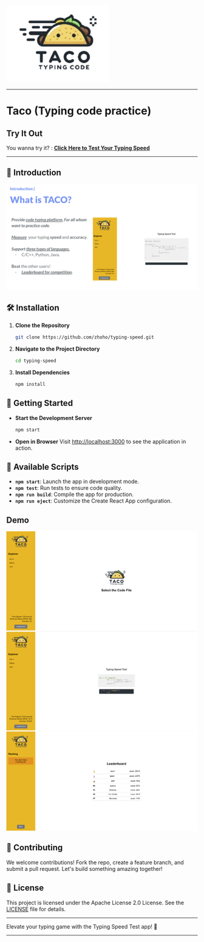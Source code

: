 ![Alt text](img/taco.png)

---

# Taco (Typing code practice)

## Try It Out

You wanna try it? : [**Click Here to Test Your Typing Speed**](https://taco---typing-code.web.app/)

---

## 🚀 Introduction

![Alt text](img/taco_0.png)

## 🛠 Installation

1. **Clone the Repository**
   ```bash
   git clone https://github.com/zhoho/typing-speed.git
   ```
2. **Navigate to the Project Directory**
   ```bash
   cd typing-speed
   ```
3. **Install Dependencies**
   ```bash
   npm install
   ```

## 🚀 Getting Started

- **Start the Development Server**
  ```bash
  npm start
  ```
- **Open in Browser**
  Visit [http://localhost:3000](http://localhost:3000) to see the application in action.

## 📜 Available Scripts

- **`npm start`**: Launch the app in development mode.
- **`npm test`**: Run tests to ensure code quality.
- **`npm run build`**: Compile the app for production.
- **`npm run eject`**: Customize the Create React App configuration.

## Demo

![Alt text](img/taco_1.png)
![Alt text](img/taco_2.png)
![Alt text](img/taco_3.png)

## 🤝 Contributing

We welcome contributions! Fork the repo, create a feature branch, and submit a pull request. Let's build something amazing together!

## 📄 License

This project is licensed under the Apache License 2.0 License. See the [LICENSE](LICENSE) file for details.

---

Elevate your typing game with the Typing Speed Test app! 🚀

---
